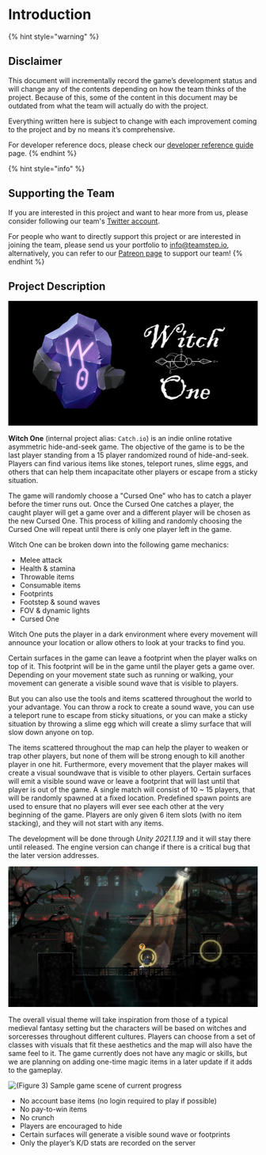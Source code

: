 # Introduction

{% hint style="warning" %}
## Disclaimer

This document will incrementally record the game’s development status and will change any of the contents depending on how the team thinks of the project. Because of this, some of the content in this document may be outdated from what the team will actually do with the project.

Everything written here is subject to change with each improvement coming to the project and by no means it’s comprehensive.

For developer reference docs, please check our [developer reference guide](https://devdocs.witchone.io) page.
{% endhint %}

{% hint style="info" %}
## Supporting the Team

If you are interested in this project and want to hear more from us, please consider following our team's [Twitter account](https://twitter.com/teamstepgames).

For people who want to directly support this project or are interested in joining the team, please send us your portfolio to info@teamstep.io, alternatively, you can refer to our [Patreon page](https://www.patreon.com/teamstep) to support our team!
{% endhint %}

## Project Description

![](.gitbook/assets/title-cover.jpg)

**Witch One** (internal project alias: `Catch.io`) is an indie online rotative asymmetric hide-and-seek game. The objective of the game is to be the last player standing from a 15 player randomized round of hide-and-seek. Players can find various items like stones, teleport runes, slime eggs, and others that can help them incapacitate other players or escape from a sticky situation.

The game will randomly choose a "Cursed One" who has to catch a player before the timer runs out. Once the Cursed One catches a player, the caught player will get a game over and a different player will be chosen as the new Cursed One. This process of killing and randomly choosing the Cursed One will repeat until there is only one player left in the game.

Witch One can be broken down into the following game mechanics:

* Melee attack
* Health & stamina
* Throwable items
* Consumable items
* Footprints
* Footstep & sound waves
* FOV & dynamic lights
* Cursed One

Witch One puts the player in a dark environment where every movement will announce your location or allow others to look at your tracks to find you.

Certain surfaces in the game can leave a footprint when the player walks on top of it. This footprint will be in the game until the player gets a game over. Depending on your movement state such as running or walking, your movement can generate a visible sound wave that is visible to players.

But you can also use the tools and items scattered throughout the world to your advantage. You can throw a rock to create a sound wave, you can use a teleport rune to escape from sticky situations, or you can make a sticky situation by throwing a slime egg which will create a slimy surface that will slow down anyone on top.

The items scattered throughout the map can help the player to weaken or trap other players, but none of them will be strong enough to kill another player in one hit. Furthermore, every movement that the player makes will create a visual soundwave that is visible to other players. Certain surfaces will emit a visible sound wave or leave a footprint that will last until that player is out of the game. A single match will consist of 10 \~ 15 players, that will be randomly spawned at a fixed location. Predefined spawn points are used to ensure that no players will ever see each other at the very beginning of the game. Players are only given 6 item slots (with no item stacking), and they will not start with any items.

The development will be done through _Unity 2021.1.19_ and it will stay there until released. The engine version can change if there is a critical bug that the later version addresses.

![(Figure 2) Sound visualization from Mark of the Ninja](.gitbook/assets/1.jpeg)

The overall visual theme will take inspiration from those of a typical medieval fantasy setting but the characters will be based on witches and sorceresses throughout different cultures. Players can choose from a set of classes with visuals that fit these aesthetics and the map will also have the same feel to it. The game currently does not have any magic or skills, but we are planning on adding one-time magic items in a later update if it adds to the gameplay.

![(Figure 3) Sample game scene of current progress](.gitbook/assets/gameplay-demo.gif)

* No account base items (no login required to play if possible)
* No pay-to-win items
* No crunch
* Players are encouraged to hide
* Certain surfaces will generate a visible sound wave or footprints
* Only the player’s K/D stats are recorded on the server
